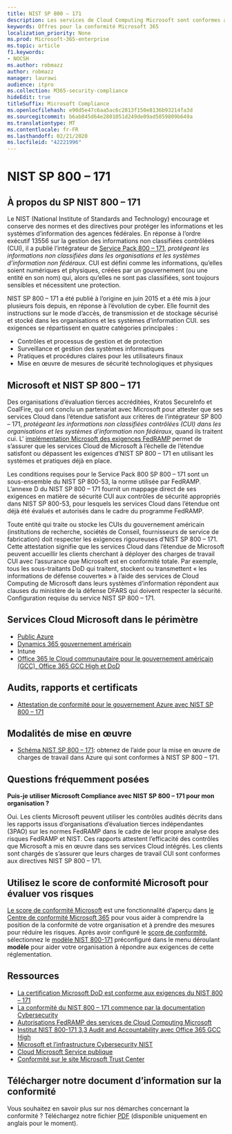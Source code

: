 ```yaml
---
title: NIST SP 800 – 171
description: Les services de Cloud Computing Microsoft sont conformes aux directives NIST SP 800 – 171 afin de protéger les informations non classifiées contrôlées (CUI) dans les systèmes d’information non fédéraux.
keywords: Offres pour la conformité Microsoft 365
localization_priority: None
ms.prod: Microsoft-365-enterprise
ms.topic: article
f1.keywords:
- NOCSH
ms.author: robmazz
author: robmazz
manager: laurawi
audience: itpro
ms.collection: M365-security-compliance
hideEdit: true
titleSuffix: Microsoft Compliance
ms.openlocfilehash: e90d5e47c6aa5ac6c2813f150e8136b93214fa3d
ms.sourcegitcommit: b6ab845d64e2801051d249de09ad5059809b649a
ms.translationtype: MT
ms.contentlocale: fr-FR
ms.lasthandoff: 02/21/2020
ms.locfileid: "42221996"
---
```

# <a name="nist-sp-800171"></a>NIST SP 800 – 171

## <a name="about-nist-sp-800171"></a>À propos du SP NIST 800 – 171

Le NIST (National Institute of Standards and Technology) encourage et conserve des normes et des directives pour protéger les informations et les systèmes d’information des agences fédérales. En réponse à l’ordre exécutif 13556 sur la gestion des informations non classifiées contrôlées (CUI), il a publié l’intégrateur de [Service Pack 800 – 171](https://csrc.nist.gov/publications/detail/sp/800-171/rev-1/final), *protégeant les informations non classifiées dans les organisations et les systèmes d’information non fédéraux*. CUI est défini comme les informations, qu’elles soient numériques et physiques, créées par un gouvernement (ou une entité en son nom) qui, alors qu’elles ne sont pas classifiées, sont toujours sensibles et nécessitent une protection.

NIST SP 800 – 171 a été publié à l’origine en juin 2015 et a été mis à jour plusieurs fois depuis, en réponse à l’évolution de cyber. Elle fournit des instructions sur le mode d’accès, de transmission et de stockage sécurisé et stocké dans les organisations et les systèmes d’information CUI. ses exigences se répartissent en quatre catégories principales :

- Contrôles et processus de gestion et de protection
- Surveillance et gestion des systèmes informatiques
- Pratiques et procédures claires pour les utilisateurs finaux
- Mise en œuvre de mesures de sécurité technologiques et physiques

## <a name="microsoft-and-nist-sp-800171"></a>Microsoft et NIST SP 800 – 171

Des organisations d’évaluation tierces accréditées, Kratos SecureInfo et CoalFire, qui ont conclu un partenariat avec Microsoft pour attester que ses services Cloud dans l’étendue satisfont aux critères de l’intégrateur SP 800 – 171, *protégeant les informations non classifiées contrôlées (CUI) dans les organisations et les systèmes d’information non fédéraux*, quand ils traitent cui. L' [implémentation Microsoft des exigences FedRAMP](offering-fedramp.md) permet de s’assurer que les services Cloud de Microsoft à l’échelle de l’étendue satisfont ou dépassent les exigences d’NIST SP 800 – 171 en utilisant les systèmes et pratiques déjà en place.

Les conditions requises pour le Service Pack 800 SP 800 – 171 sont un sous-ensemble du NIST SP 800-53, la norme utilisée par FedRAMP. L’annexe D du NIST SP 800 – 171 fournit un mappage direct de ses exigences en matière de sécurité CUI aux contrôles de sécurité appropriés dans NIST SP 800-53, pour lesquels les services Cloud dans l’étendue ont déjà été évalués et autorisés dans le cadre du programme FedRAMP.

Toute entité qui traite ou stocke les CUIs du gouvernement américain (institutions de recherche, sociétés de Conseil, fournisseurs de service de fabrication) doit respecter les exigences rigoureuses d’NIST SP 800 – 171. Cette attestation signifie que les services Cloud dans l’étendue de Microsoft peuvent accueillir les clients cherchant à déployer des charges de travail CUI avec l’assurance que Microsoft est en conformité totale. Par exemple, tous les sous-traitants DoD qui traitent, stockent ou transmettent « les informations de défense couvertes » à l’aide des services de Cloud Computing de Microsoft dans leurs systèmes d’information répondent aux clauses du ministère de la défense DFARS qui doivent respecter la sécurité. Configuration requise du service NIST SP 800 – 171.

## <a name="microsoft-in-scope-cloud-services"></a>Services Cloud Microsoft dans le périmètre

- [Public Azure](https://aka.ms/AzureCompliance)
- [Dynamics 365 gouvernement américain](https://aka.ms/d365-compliance-list)
- Intune
- [Office 365 le Cloud communautaire pour le gouvernement américain (GCC), Office 365 GCC High et DoD](https://aka.ms/o365-compliance-framework)

## <a name="audits-reports-and-certificates"></a>Audits, rapports et certificats

- [Attestation de conformité pour le gouvernement Azure avec NIST SP 800 – 171](https://aka.ms/Azure-NIST-800-171)

## <a name="how-to-implement"></a>Modalités de mise en œuvre

- [Schéma NIST SP 800 – 171](https://aka.ms/NIST-800-171-Blueprint): obtenez de l’aide pour la mise en œuvre de charges de travail dans Azure qui sont conformes à NIST SP 800 – 171.

## <a name="frequently-asked-questions"></a>Questions fréquemment posées

**Puis-je utiliser Microsoft Compliance avec NIST SP 800 – 171 pour mon organisation ?**

Oui. Les clients Microsoft peuvent utiliser les contrôles audités décrits dans les rapports issus d’organisations d’évaluation tierces indépendantes (3PAO) sur les normes FedRAMP dans le cadre de leur propre analyse des risques FedRAMP et NIST. Ces rapports attestent l’efficacité des contrôles que Microsoft a mis en œuvre dans ses services Cloud intégrés. Les clients sont chargés de s’assurer que leurs charges de travail CUI sont conformes aux directives NIST SP 800 – 171.

## <a name="use-microsoft-compliance-score-to-assess-your-risk"></a>Utilisez le score de conformité Microsoft pour évaluer vos risques

[Le score de conformité Microsoft](compliance-score.md) est une fonctionnalité d’aperçu dans [le Centre de conformité Microsoft 365](microsoft-365-compliance-center.md) pour vous aider à comprendre la position de la conformité de votre organisation et à prendre des mesures pour réduire les risques. Après avoir configuré le [score de conformité](compliance-score-setup.md), sélectionnez le [modèle NIST 800-171](https://go.microsoft.com/fwlink/?linkid=2117526) préconfiguré dans le menu déroulant **modèle** pour aider votre organisation à répondre aux exigences de cette réglementation.

## <a name="resources"></a>Ressources

- [La certification Microsoft DoD est conforme aux exigences du NIST 800 – 171](offering-DoD-DISA-L2-L4-L5.md)
- [La conformité du NIST 800 – 171 commence par la documentation Cybersecurity](https://www.nist800171.com/)
- [Autorisations FedRAMP des services de Cloud Computing Microsoft](https://marketplace.fedramp.gov/index.html?status=Compliant&sort=productName#/products)
- [Institut NIST 800-171 3,3 Audit and Accountability avec Office 365 GCC High](https://info.summit7systems.com/blog/nist-3.3-audit-and-accountability-with-office-365)
- [Microsoft et l’infrastructure Cybersecurity NIST](offering-nist-csf.md)
- [Cloud Microsoft Service publique](https://www.microsoft.com/enterprise/government)
- [Conformité sur le site Microsoft Trust Center](https://www.microsoft.com/trust-center/compliance/compliance-overview)

## <a name="download-the-offering-backgrounder"></a>Télécharger notre document d’information sur la conformité

Vous souhaitez en savoir plus sur nos démarches concernant la conformité ? Téléchargez notre fichier [PDF](https://download.microsoft.com/download/9/8/F/98F1D966-FB62-4B58-B6F0-8F3DCCAC484A/NIST_SP-800-171-Compliance.pdf ) (disponible uniquement en anglais pour le moment).
